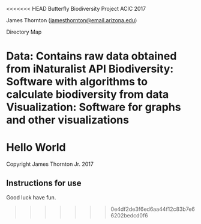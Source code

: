 <<<<<<< HEAD
Butterfly Biodiversity Project
ACIC 2017

James Thornton (jamesthornton@email.arizona.edu)

Directory Map

Data: Contains raw data obtained from iNaturalist API
Biodiversity: Software with algorithms to calculate biodiversity from data
Visualization: Software for graphs and other visualizations
=======
# Hello World
Copyright James Thornton Jr. 2017

## Instructions for use
Good luck have fun.
>>>>>>> 0e4df2de3f6ed6aa44f12c83b7e66202bedcd0f6
